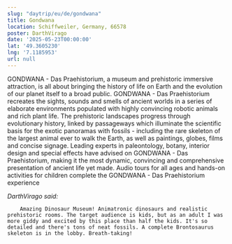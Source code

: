 ```yaml
---
slug: "daytrip/eu/de/gondwana"
title: Gondwana
location: Schiffweiler, Germany, 66578
poster: DarthVirago
date: '2025-05-23T00:00:00'
lat: '49.3605230'
lng: '7.1185953'
url: null
---
```


GONDWANA - Das Praehistorium, a museum and prehistoric immersive attraction, is all about bringing the history of life on Earth and the evolution of our planet itself to a broad public. GONDWANA - Das Praehistorium recreates the sights, sounds and smells of ancient worlds in a series of elaborate environments populated with highly convincing robotic animals and rich plant life. The prehistoric landscapes progress through evolutionary history, linked by passageways which illuminate the scientific basis for the exotic panoramas with fossils - including the rare skeleton of the largest animal ever to walk the Earth, as well as paintings, globes, films and concise signage. Leading experts in paleontology, botany, interior design and special effects have advised on GONDWANA - Das Praehistorium, making it the most dynamic, convincing and comprehensive presentation of ancient life yet made. Audio tours for all ages and hands-on activities for children complete the GONDWANA - Das Praehistorium experience

<em>DarthVirago said:</em>

        Amazing Dinosaur Museum! Animatronic dinosaurs and realistic prehistoric rooms. The target audience is kids, but as an adult I was more giddy and excited by this place than half the kids. It's so detailed and there's tons of neat fossils. A complete Brontosaurus skeleton is in the lobby. Breath-taking!
